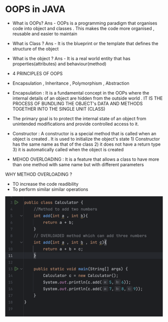 # OOPS in JAVA 

* What is OOPs? 
Ans - OOPs is a programming paradigm that organises code into object and classes . This makes the code more organised , reusable and easier to maintain 

* What is Class ?
Ans - It is the blueprint or the template that defines the structure of the object 

* What is the object ?
Ans - It is a real world entity that has properties(attributes) and behaviour(method)

* 4 PRINCIPLES OF OOPS 

* Encapsulation , Inheritance , Polymorphism , Abstraction 

* Encapsulation : It is a fundamental concept in the OOPs where the internal details of an object are hidden from the outside world . IT IS THE PROCESS OF BUNDLING THE OBJECT's DATA AND METHODS TOGETHER INTO THE SINGLE UNIT (CLASS)

* The primary goal is to protect the internal state of an object from unintended modifications and provide controlled access to it.


* Constructor : A constructor is a special method that is called when an object is created . It is used to initialize the object's state 
        1) Constructor has the same name as that of the class 
        2) it does not have a return type
        3) it is automatically called when the object is created 


* MEHOD OVERLOADING : It is a feature that allows a class to have more than one method with same name but with different parameters 

WHY METHOD OVERLOADING ?

* TO increase the code readibility 
* To perform similar similar operations 

![Overloading](10Jan1.png)


